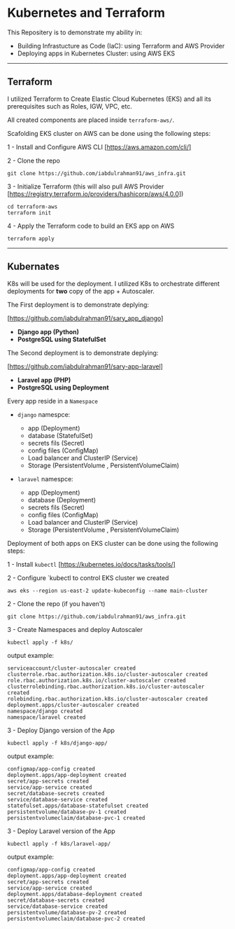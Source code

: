 # Kubernetes and Terraform

This Repositery is to demonstrate my ability in:

- Building Infrastucture as Code (IaC): using Terraform and AWS Provider
- Deploying apps in Kubernetes Cluster: using AWS EKS

---

## Terraform

I utilized Terraform to Create Elastic Cloud Kubernetes (EKS) and all its prerequisites such as Roles, IGW, VPC, etc.

All created components are placed inside `terraform-aws/`.

Scafolding EKS cluster on AWS can be done using the following steps:

1 - Install and Configure AWS CLI [https://aws.amazon.com/cli/]

2 - Clone the repo

```shell
git clone https://github.com/iabdulrahman91/aws_infra.git
```

3 - Initialize Terraform (this will also pull AWS Provider [https://registry.terraform.io/providers/hashicorp/aws/4.0.0])

```shell
cd terraform-aws
terraform init
```

4 - Apply the Terraform code to build an EKS app on AWS

```shell
terraform apply
```

---

## Kubernates

K8s will be used for the deployment. I utilized K8s to orchestrate different deployments for **two** copy of the app + Autoscaler.

The First deployment is to demonstrate deplying:

[https://github.com/iabdulrahman91/sary_app_django]

- **Django app (Python)**
- **PostgreSQL using StatefulSet**

The Second deployment is to demonstrate deplying:

[https://github.com/iabdulrahman91/sary-app-laravel]

- **Laravel app (PHP)**
- **PostgreSQL using Deployment**

Every app reside in a `Namespace`

- `django` namespce:
    - app (Deployment)
    - database (StatefulSet)
    - secrets fils (Secret)
    - config files (ConfigMap)
    - Load balancer and ClusterIP (Service)
    - Storage (PersistentVolume , PersistentVolumeClaim)

- `laravel` namespce:
    - app (Deployment)
    - database (Deployment)
    - secrets fils (Secret)
    - config files (ConfigMap)
    - Load balancer and ClusterIP (Service)
    - Storage (PersistentVolume , PersistentVolumeClaim)

Deployment of both apps on EKS cluster can be done using the following steps:

1 - Install `kubectl` [https://kubernetes.io/docs/tasks/tools/]

2 - Configure `kubectl to control EKS cluster we created

```shell
aws eks --region us-east-2 update-kubeconfig --name main-cluster
```

2 - Clone the repo (if you haven't)

```shell
git clone https://github.com/iabdulrahman91/aws_infra.git
```

3 - Create Namespaces and deploy Autoscaler

```shell
kubectl apply -f k8s/
```

output example:

```shell
serviceaccount/cluster-autoscaler created
clusterrole.rbac.authorization.k8s.io/cluster-autoscaler created
role.rbac.authorization.k8s.io/cluster-autoscaler created
clusterrolebinding.rbac.authorization.k8s.io/cluster-autoscaler created
rolebinding.rbac.authorization.k8s.io/cluster-autoscaler created
deployment.apps/cluster-autoscaler created
namespace/django created
namespace/laravel created
```

3 - Deploy Django version of the App

```shell
kubectl apply -f k8s/django-app/
```

output example:

```shell
configmap/app-config created
deployment.apps/app-deployment created
secret/app-secrets created
service/app-service created
secret/database-secrets created
service/database-service created
statefulset.apps/database-statefulset created
persistentvolume/database-pv-1 created
persistentvolumeclaim/database-pvc-1 created
```

3 - Deploy Laravel version of the App

```shell
kubectl apply -f k8s/laravel-app/
 ```

output example:

```shell
configmap/app-config created
deployment.apps/app-deployment created
secret/app-secrets created
service/app-service created
deployment.apps/database-deployment created
secret/database-secrets created
service/database-service created
persistentvolume/database-pv-2 created
persistentvolumeclaim/database-pvc-2 created
```

